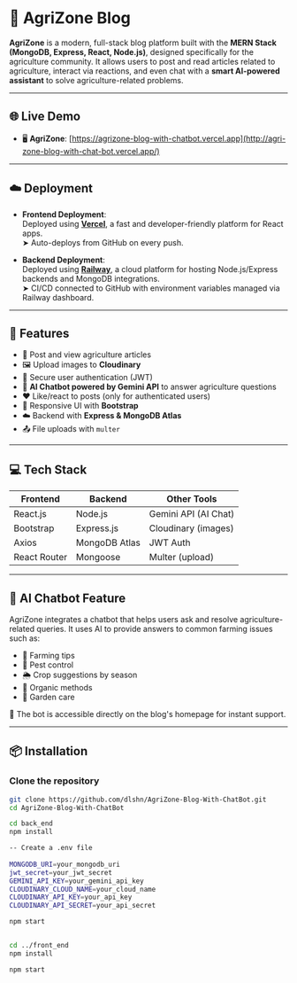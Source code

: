 # 🌿 AgriZone Blog

**AgriZone** is a modern, full-stack blog platform built with the **MERN Stack (MongoDB, Express, React, Node.js)**, designed specifically for the agriculture community. It allows users to post and read articles related to agriculture, interact via reactions, and even chat with a **smart AI-powered assistant** to solve agriculture-related problems.

---

## 🌐 Live Demo

- 🖥️ **AgriZone**: [https://agrizone-blog-with-chatbot.vercel.app](http://agri-zone-blog-with-chat-bot.vercel.app/)  

---

## ☁️ Deployment

- **Frontend Deployment**:  
  Deployed using [**Vercel**](https://vercel.com), a fast and developer-friendly platform for React apps.  
  ➤ Auto-deploys from GitHub on every push.

- **Backend Deployment**:  
  Deployed using [**Railway**](https://railway.app), a cloud platform for hosting Node.js/Express backends and MongoDB integrations.  
  ➤ CI/CD connected to GitHub with environment variables managed via Railway dashboard.

---

## 🚀 Features

- 📝 Post and view agriculture articles  
- 🖼️ Upload images to **Cloudinary**  
- 🔐 Secure user authentication (JWT)  
- 🤖 **AI Chatbot powered by Gemini API** to answer agriculture questions  
- ❤️ Like/react to posts (only for authenticated users)  
- 📱 Responsive UI with **Bootstrap**  
- ☁️ Backend with **Express & MongoDB Atlas**  
- 📤 File uploads with `multer`

---

## 💻 Tech Stack

| Frontend     | Backend       | Other Tools          |
| ------------ | ------------- | -------------------- |
| React.js     | Node.js       | Gemini API (AI Chat) |
| Bootstrap    | Express.js    | Cloudinary (images)  |
| Axios        | MongoDB Atlas | JWT Auth             |
| React Router | Mongoose      | Multer (upload)      |

---

## 🤖 AI Chatbot Feature

AgriZone integrates a chatbot that helps users ask and resolve agriculture-related queries. It uses AI to provide answers to common farming issues such as:

- 🌾 Farming tips  
- 🌱 Pest control  
- 🌦️ Crop suggestions by season  
- 🧪 Organic methods  
- 🌻 Garden care  

🧠 The bot is accessible directly on the blog's homepage for instant support.

---


## 📦 Installation

###  Clone the repository

```bash
git clone https://github.com/dlshn/AgriZone-Blog-With-ChatBot.git
cd AgriZone-Blog-With-ChatBot

cd back_end
npm install

-- Create a .env file
 
MONGODB_URI=your_mongodb_uri
jwt_secret=your_jwt_secret
GEMINI_API_KEY=your_gemini_api_key
CLOUDINARY_CLOUD_NAME=your_cloud_name
CLOUDINARY_API_KEY=your_api_key
CLOUDINARY_API_SECRET=your_api_secret

npm start


cd ../front_end
npm install

npm start


